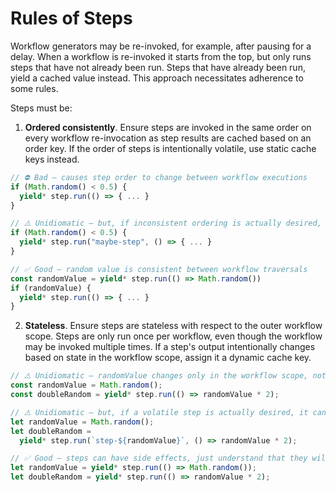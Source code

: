 # Rules of Steps

Workflow generators may be re-invoked, for example, after pausing for a delay. When a workflow is re-invoked it starts from the top, but only runs steps that have not already been run. Steps that have already been run, yield a cached value instead. This approach necessitates adherence to some rules.

Steps must be:

1. **Ordered consistently**. Ensure steps are invoked in the same order on every workflow re-invocation as step results are cached based on an order key. If the order of steps is intentionally volatile, use static cache keys instead.

```ts
// ⛔ Bad – causes step order to change between workflow executions
if (Math.random() < 0.5) {
  yield* step.run(() => { ... }
}

// ⚠️ Unidiomatic – but, if inconsistent ordering is actually desired, a static cache key ensures the cached result is independent of execution order
if (Math.random() < 0.5) {
  yield* step.run("maybe-step", () => { ... }
}

// ✅ Good – random value is consistent between workflow traversals
const randomValue = yield* step.run(() => Math.random())
if (randomValue) {
  yield* step.run(() => { ... }
}
```

2. **Stateless**. Ensure steps are stateless with respect to the outer workflow scope. Steps are only run once per workflow, even though the workflow may be invoked multiple times. If a step's output intentionally changes based on state in the workflow scope, assign it a dynamic cache key.

```ts
// ⚠️ Unidiomatic – randomValue changes only in the workflow scope, not in the step scope
const randomValue = Math.random();
const doubleRandom = yield* step.run(() => randomValue * 2);

// ⚠️ Unidiomatic – but, if a volatile step is actually desired, it can be made explicit with a dynamic cache key
let randomValue = Math.random();
let doubleRandom =
  yield* step.run(`step-${randomValue}`, () => randomValue * 2);

// ✅ Good – steps can have side effects, just understand that they will be cached
let randomValue = yield* step.run(() => Math.random());
let doubleRandom = yield* step.run(() => randomValue * 2);
```
